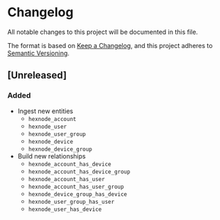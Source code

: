 # Changelog

All notable changes to this project will be documented in this file.

The format is based on [Keep a Changelog](https://keepachangelog.com/en/1.0.0/),
and this project adheres to
[Semantic Versioning](https://semver.org/spec/v2.0.0.html).

## [Unreleased]

### Added

- Ingest new entities
  - `hexnode_account`
  - `hexnode_user`
  - `hexnode_user_group`
  - `hexnode_device`
  - `hexnode_device_group`
- Build new relationships
  - `hexnode_account_has_device`
  - `hexnode_account_has_device_group`
  - `hexnode_account_has_user`
  - `hexnode_account_has_user_group`
  - `hexnode_device_group_has_device`
  - `hexnode_user_group_has_user`
  - `hexnode_user_has_device`

